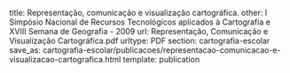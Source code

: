 title: Representação, comunicação e visualização cartográfica.
other: I Simpósio Nacional de Recursos Tecnológicos aplicados à Cartografia e XVIII Semana de Geografia - 2009
url: Representação, Comunicação e Visualização Cartográfica.pdf
urltype: PDF
section: cartografia-escolar
save_as: cartografia-escolar/publicacoes/representacao-comunicacao-e-visualizacao-cartografica.html
template: publication
